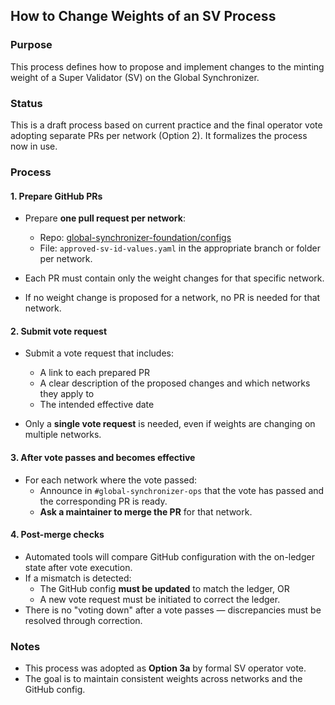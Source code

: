 ## How to Change Weights of an SV Process

### Purpose

This process defines how to propose and implement changes to the minting weight of a Super Validator (SV) on the Global Synchronizer.

### Status

This is a draft process based on current practice and the final operator vote adopting separate PRs per network (Option 2). It formalizes the process now in use.

### Process

#### 1. Prepare GitHub PRs

- Prepare **one pull request per network**:
  - Repo: [global-synchronizer-foundation/configs](https://github.com/global-synchronizer-foundation/configs)
  - File: `approved-sv-id-values.yaml` in the appropriate branch or folder per network.

- Each PR must contain only the weight changes for that specific network.
- If no weight change is proposed for a network, no PR is needed for that network.

#### 2. Submit vote request

- Submit a vote request that includes:
  - A link to each prepared PR
  - A clear description of the proposed changes and which networks they apply to
  - The intended effective date

- Only a **single vote request** is needed, even if weights are changing on multiple networks.

#### 3. After vote passes and becomes effective

- For each network where the vote passed:
  - Announce in `#global-synchronizer-ops` that the vote has passed and the corresponding PR is ready.
  - **Ask a maintainer to merge the PR** for that network.


#### 4. Post-merge checks

- Automated tools will compare GitHub configuration with the on-ledger state after vote execution.
- If a mismatch is detected:
  - The GitHub config **must be updated** to match the ledger, OR
  - A new vote request must be initiated to correct the ledger.
- There is no "voting down" after a vote passes — discrepancies must be resolved through correction.

### Notes

- This process was adopted as **Option 3a** by formal SV operator vote.
- The goal is to maintain consistent weights across networks and the GitHub config.
